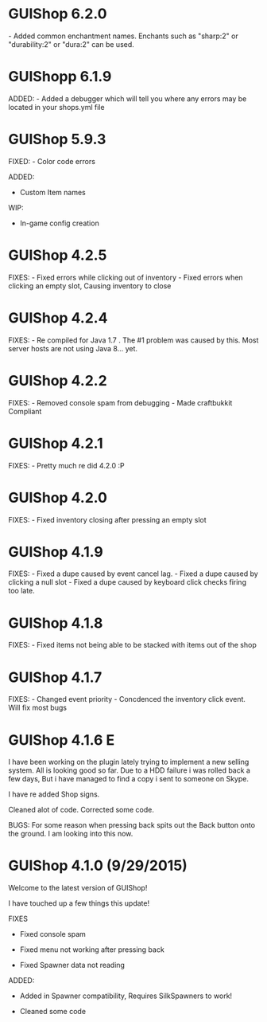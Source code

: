 <h1>GUIShop 6.2.0</h1>
- Added common enchantment names. Enchants such as "sharp:2" or "durability:2" or "dura:2" can be used.

<h1>GUIShopp 6.1.9</h1>
ADDED: - Added a debugger which will tell you where any errors may be located in your shops.yml file

<h1>GUIShop 5.9.3</h1>
FIXED:
- Color code errors

ADDED:
- Custom Item names

WIP:
- In-game config creation

<h1>GUIShop 4.2.5</h1>
FIXES:
- Fixed errors while clicking out of inventory
- Fixed errors when clicking an empty slot, Causing inventory to close

<h1>GUIShop 4.2.4</h1>
FIXES: 
- Re compiled for Java 1.7 . The #1 problem was caused by this. Most server hosts are not using Java 8... yet.

<h1>GUIShop 4.2.2</h1>
FIXES:
- Removed console spam from debugging
- Made craftbukkit Compliant

<h1>GUIShop 4.2.1</h1>
FIXES:
- Pretty much re did 4.2.0 :P

<h1>GUIShop 4.2.0</h1>
FIXES:
- Fixed inventory closing after pressing an empty slot

<h1>GUIShop 4.1.9</h1>
FIXES:
- Fixed a dupe caused by event cancel lag.
- Fixed a dupe caused by clicking a null slot
- Fixed a dupe caused by keyboard click checks firing too late.


<h1>GUIShop 4.1.8</h1>
FIXES:
- Fixed items not being able to be stacked with items out of the shop

<h1>GUIShop 4.1.7</h1>
FIXES:
- Changed event priority
- Concdenced the inventory click event. Will fix most bugs

<h1>GUIShop 4.1.6 E</h1>
I have been working on the plugin lately trying to implement a new selling system. All is looking good so far.
Due to a HDD failure i was rolled back a few days, But i have managed to find a copy i sent to someone
on Skype.

I have re added Shop signs.

Cleaned alot of code. Corrected some code.

BUGS:
For some reason when pressing back spits out the Back button onto the ground.
I am looking into this now.

<h1>GUIShop 4.1.0 (9/29/2015)</h1>

Welcome to the latest version of GUIShop!

I have touched up a few things this update!

FIXES 

- Fixed console spam 

- Fixed menu not working after pressing back 

- Fixed Spawner data not reading

ADDED: 
- Added in Spawner compatibility, Requires SilkSpawners to work! 

- Cleaned some code